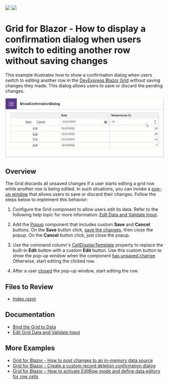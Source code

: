 <!-- default badges list -->
[![](https://img.shields.io/badge/Open_in_DevExpress_Support_Center-FF7200?style=flat-square&logo=DevExpress&logoColor=white)](https://supportcenter.devexpress.com/ticket/details/T1132900)
[![](https://img.shields.io/badge/📖_How_to_use_DevExpress_Examples-e9f6fc?style=flat-square)](https://docs.devexpress.com/GeneralInformation/403183)
<!-- default badges end -->
# Grid for Blazor - How to display a confirmation dialog when users switch to editing another row without saving changes

This example illustrates how to show a confirmation dialog when users switch to editing another row in the [DevExpress Blazor Grid](https://docs.devexpress.com/Blazor/403143/grid) without saving changes they made. This dialog allows users to save or discard the pending changes.

![Confirmation Dialog](confirmation-dialog.gif)

## Overview

The Grid discards all unsaved changes if a user starts editing a grid row while another row is being edited. In such situations, you can invoke a [pop-up window](https://docs.devexpress.com/Blazor/DevExpress.Blazor.DxPopup) that allows users to save or discard their changes. Follow the steps below to implement this behavior:

1. Configure the Grid component to allow users edit its data. Refer to the following help topic for more information: [Edit Data and Validate Input](https://docs.devexpress.com/Blazor/403454/grid/edit-data-and-validate-input).

2. Add the [Popup](https://docs.devexpress.com/Blazor/DevExpress.Blazor.DxPopup) component that includes custom **Save** and **Cancel** buttons. On the **Save** button click, [save the changes](https://docs.devexpress.com/Blazor/DevExpress.Blazor.DxGrid.SaveChangesAsync), then close the popup. On the **Cancel** button click, just close the popup.

3. Use the command column's [CellDisplayTemplate](https://docs.devexpress.com/Blazor/DevExpress.Blazor.DxGridCommandColumn.CellDisplayTemplate) property to replace the built-in **Edit** button with a custom **Edit** button. Use this custom button to show the pop-up window when the component [has unsaved change](https://learn.microsoft.com/en-us/dotnet/api/microsoft.aspnetcore.components.forms.editcontext.ismodified?view=aspnetcore-7.0). Otherwise, start editing the clicked row.
 
4. After a user [closed](https://docs.devexpress.com/Blazor/DevExpress.Blazor.DxPopupBase.Closed) the pop-up window, start editing the row.

## Files to Review

- [Index.razor](./CS/ShowConfirmationDialog/Pages/Index.razor)

## Documentation

- [Bind the Grid to Data](https://docs.devexpress.com/Blazor/403737/grid/bind-to-data)
- [Edit Grid Data and Validate Input](https://docs.devexpress.com/Blazor/403454/grid/edit-data-and-validate-input)

## More Examples

- [Grid for Blazor - How to post changes to an in-memory data source](https://github.com/DevExpress-Examples/blazor-dxgrid-post-changes-to-data-source)
- [Grid for Blazor - Create a custom record deletion confirmation dialog](https://github.com/DevExpress-Examples/blazor-dxgrid-show-custom-confirmation-dialog)
- [Grid for Blazor – How to activate EditRow mode and define data editors for row cells](https://github.com/DevExpress-Examples/blazor-grid-row-editing)
